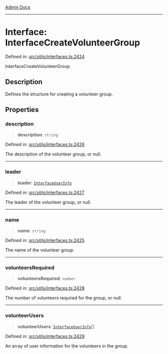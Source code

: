[Admin Docs](/)

***

# Interface: InterfaceCreateVolunteerGroup

Defined in: [src/utils/interfaces.ts:2424](https://github.com/PalisadoesFoundation/talawa-admin/blob/main/src/utils/interfaces.ts#L2424)

InterfaceCreateVolunteerGroup

## Description

Defines the structure for creating a volunteer group.

## Properties

### description

> **description**: `string`

Defined in: [src/utils/interfaces.ts:2426](https://github.com/PalisadoesFoundation/talawa-admin/blob/main/src/utils/interfaces.ts#L2426)

The description of the volunteer group, or null.

***

### leader

> **leader**: [`InterfaceUserInfo`](InterfaceUserInfo.md)

Defined in: [src/utils/interfaces.ts:2427](https://github.com/PalisadoesFoundation/talawa-admin/blob/main/src/utils/interfaces.ts#L2427)

The leader of the volunteer group, or null.

***

### name

> **name**: `string`

Defined in: [src/utils/interfaces.ts:2425](https://github.com/PalisadoesFoundation/talawa-admin/blob/main/src/utils/interfaces.ts#L2425)

The name of the volunteer group.

***

### volunteersRequired

> **volunteersRequired**: `number`

Defined in: [src/utils/interfaces.ts:2428](https://github.com/PalisadoesFoundation/talawa-admin/blob/main/src/utils/interfaces.ts#L2428)

The number of volunteers required for the group, or null.

***

### volunteerUsers

> **volunteerUsers**: [`InterfaceUserInfo`](InterfaceUserInfo.md)[]

Defined in: [src/utils/interfaces.ts:2429](https://github.com/PalisadoesFoundation/talawa-admin/blob/main/src/utils/interfaces.ts#L2429)

An array of user information for the volunteers in the group.
